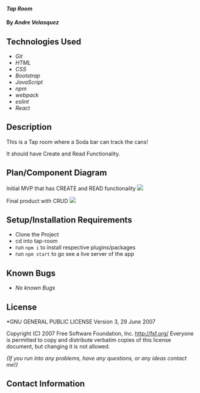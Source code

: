 #### _Tap Room_

#### By _**Andre Velasquez**_

## Technologies Used

* _Git_
* _HTML_
* _CSS_
* _Bootstrap_
* _JavaScript_
* _npm_
* _webpack_
* _eslint_
* _React_

## Description
This is a Tap room where a Soda bar can track the cans!

It should have Create and Read Functionality.


## Plan/Component Diagram
Initial MVP that has CREATE and READ functionality
<img src="mvp.PNG">

Final product with CRUD
<img src="SodaCrud.PNG">

## Setup/Installation Requirements
* Clone the Project
* cd into tap-room
* run `npm i` to install respective plugins/packages
* run `npm start` to go see a live server of the app

## Known Bugs

* _No known Bugs_

## License

*GNU GENERAL PUBLIC LICENSE
                       Version 3, 29 June 2007

 Copyright (C) 2007 Free Software Foundation, Inc. <http://fsf.org/>
 Everyone is permitted to copy and distribute verbatim copies
 of this license document, but changing it is not allowed.

 _{If you run into any problems, have any questions, or any ideas contact me!}_

 ## Contact Information
